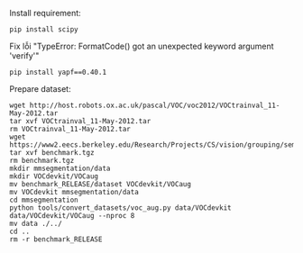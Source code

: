 Install requirement:
```
pip install scipy
```
Fix lỗi "TypeError: FormatCode() got an unexpected keyword argument 'verify'"

```
pip install yapf==0.40.1
```

Prepare dataset:

```
wget http://host.robots.ox.ac.uk/pascal/VOC/voc2012/VOCtrainval_11-May-2012.tar
tar xvf VOCtrainval_11-May-2012.tar
rm VOCtrainval_11-May-2012.tar
wget https://www2.eecs.berkeley.edu/Research/Projects/CS/vision/grouping/semantic_contours/benchmark.tgz
tar xvf benchmark.tgz
rm benchmark.tgz
mkdir mmsegmentation/data
mkdir VOCdevkit/VOCaug
mv benchmark_RELEASE/dataset VOCdevkit/VOCaug
mv VOCdevkit mmsegmentation/data
cd mmsegmentation
python tools/convert_datasets/voc_aug.py data/VOCdevkit data/VOCdevkit/VOCaug --nproc 8
mv data ./../
cd ..
rm -r benchmark_RELEASE
```

